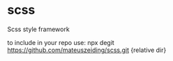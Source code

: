 # scss

Scss style framework

to include in your repo use:
npx degit https://github.com/mateuszeiding/scss.git {relative dir}

